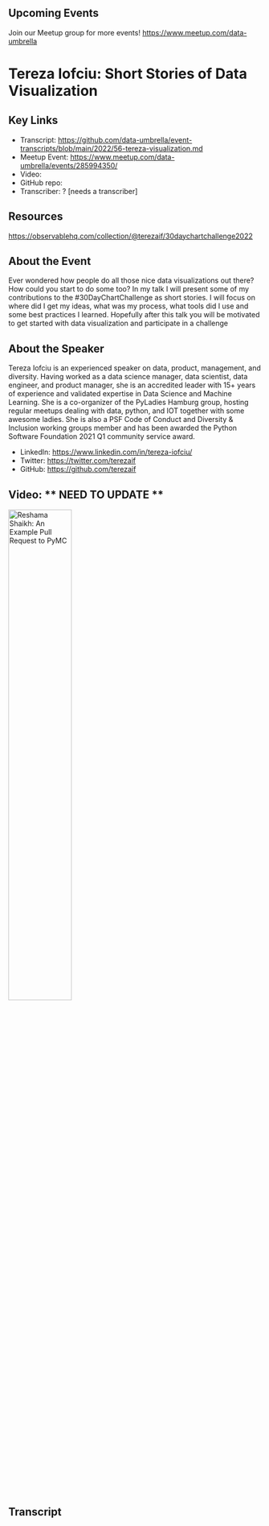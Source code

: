
## Upcoming Events
Join our Meetup group for more events!
https://www.meetup.com/data-umbrella

# Tereza Iofciu: Short Stories of Data Visualization


## Key Links
- Transcript: https://github.com/data-umbrella/event-transcripts/blob/main/2022/56-tereza-visualization.md
- Meetup Event: https://www.meetup.com/data-umbrella/events/285994350/
- Video: 
- GitHub repo: 
- Transcriber:  ? [needs a transcriber]

## Resources
https://observablehq.com/collection/@terezaif/30daychartchallenge2022

## About the Event
Ever wondered how people do all those nice data visualizations out there? How could you start to do some too? In my talk I will present some of my contributions to the #30DayChartChallenge as short stories. I will focus on where did I get my ideas, what was my process, what tools did I use and some best practices I learned. Hopefully after this talk you will be motivated to get started with data visualization and participate in a challenge

## About the Speaker

Tereza Iofciu is an experienced speaker on data, product, management, and diversity. Having worked as a data science manager, data scientist, data engineer, and product manager, she is an accredited leader with 15+ years of experience and validated expertise in Data Science and Machine Learning. She is a co-organizer of the PyLadies Hamburg group, hosting regular meetups dealing with data, python, and IOT together with some awesome ladies. She is also a PSF Code of Conduct and Diversity & Inclusion working groups member and has been awarded the Python Software Foundation 2021 Q1 community service award.

- LinkedIn: https://www.linkedin.com/in/tereza-iofciu/
- Twitter: https://twitter.com/terezaif
- GitHub: https://github.com/terezaif


## Video:  ** NEED TO UPDATE **
<a href="http://www.youtube.com/watch?feature=player_embedded&v=NbmdFJsnuuo" target="_blank"><img src="http://img.youtube.com/vi/NbmdFJsnuuo/0.jpg"
alt="Reshama Shaikh: An Example Pull Request to PyMC" width="50%" /></a>


## Transcript
